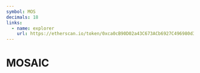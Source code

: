 ```yaml
---
symbol: MOS
decimals: 18
links:
  - name: explorer
    url: https://etherscan.io/token/0xca0cB90D02a43C673ACb6927C496980d369c9F89
---
```


# MOSAIC
